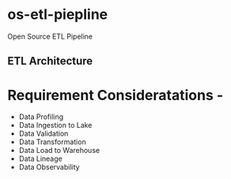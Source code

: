 # os-etl-piepline
Open Source ETL Pipeline

## ETL Architecture

# Requirement Consideratations -
- Data Profiling
- Data Ingestion to Lake
- Data Validation
- Data Transformation
- Data Load to Warehouse
- Data Lineage
- Data Observability
